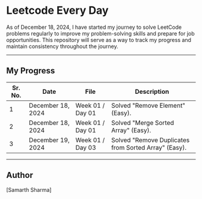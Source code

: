 # Leetcode Every Day

As of December 18, 2024, I have started my journey to solve LeetCode problems regularly to improve my problem-solving skills and prepare for job opportunities. This repository will serve as a way to track my progress and maintain consistency throughout the journey.

---

## My Progress

| **Sr. No.** | **Date**          | **File**                     | **Description**                                           |
|-------------|-------------------|------------------------------|-----------------------------------------------------------|
| 1           | December 18, 2024 | Week 01 / Day 01             | Solved "Remove Element" (Easy).                           |
| 2           | December 18, 2024 | Week 01 / Day 01             | Solved "Merge Sorted Array" (Easy).                       |
| 3           | December 19, 2024 | Week 01 / Day 03             | Solved "Remove Duplicates from Sorted Array" (Easy).      |

---

## Author

[Samarth Sharma]
